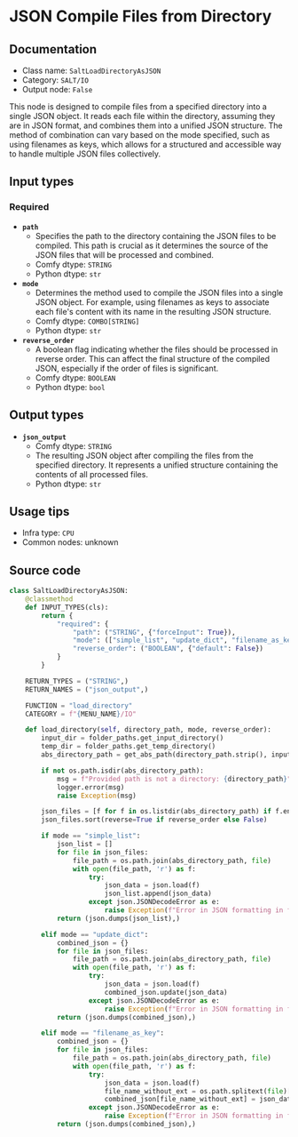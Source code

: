 # JSON Compile Files from Directory
## Documentation
- Class name: `SaltLoadDirectoryAsJSON`
- Category: `SALT/IO`
- Output node: `False`

This node is designed to compile files from a specified directory into a single JSON object. It reads each file within the directory, assuming they are in JSON format, and combines them into a unified JSON structure. The method of combination can vary based on the mode specified, such as using filenames as keys, which allows for a structured and accessible way to handle multiple JSON files collectively.
## Input types
### Required
- **`path`**
    - Specifies the path to the directory containing the JSON files to be compiled. This path is crucial as it determines the source of the JSON files that will be processed and combined.
    - Comfy dtype: `STRING`
    - Python dtype: `str`
- **`mode`**
    - Determines the method used to compile the JSON files into a single JSON object. For example, using filenames as keys to associate each file's content with its name in the resulting JSON structure.
    - Comfy dtype: `COMBO[STRING]`
    - Python dtype: `str`
- **`reverse_order`**
    - A boolean flag indicating whether the files should be processed in reverse order. This can affect the final structure of the compiled JSON, especially if the order of files is significant.
    - Comfy dtype: `BOOLEAN`
    - Python dtype: `bool`
## Output types
- **`json_output`**
    - Comfy dtype: `STRING`
    - The resulting JSON object after compiling the files from the specified directory. It represents a unified structure containing the contents of all processed files.
    - Python dtype: `str`
## Usage tips
- Infra type: `CPU`
- Common nodes: unknown


## Source code
```python
class SaltLoadDirectoryAsJSON:
    @classmethod
    def INPUT_TYPES(cls):
        return {
            "required": {
                "path": ("STRING", {"forceInput": True}),
                "mode": (["simple_list", "update_dict", "filename_as_key"],),
                "reverse_order": ("BOOLEAN", {"default": False})
            }
        }

    RETURN_TYPES = ("STRING",)
    RETURN_NAMES = ("json_output",)

    FUNCTION = "load_directory"
    CATEGORY = f"{MENU_NAME}/IO"

    def load_directory(self, directory_path, mode, reverse_order):
        input_dir = folder_paths.get_input_directory()
        temp_dir = folder_paths.get_temp_directory()
        abs_directory_path = get_abs_path(directory_path.strip(), input_dir, temp_dir)

        if not os.path.isdir(abs_directory_path):
            msg = f"Provided path is not a directory: {directory_path}"
            logger.error(msg)
            raise Exception(msg)

        json_files = [f for f in os.listdir(abs_directory_path) if f.endswith('.json')]
        json_files.sort(reverse=True if reverse_order else False)

        if mode == "simple_list":
            json_list = []
            for file in json_files:
                file_path = os.path.join(abs_directory_path, file)
                with open(file_path, 'r') as f:
                    try:
                        json_data = json.load(f)
                        json_list.append(json_data)
                    except json.JSONDecodeError as e:
                        raise Exception(f"Error in JSON formatting in file {file}: {e}")
            return (json.dumps(json_list),)

        elif mode == "update_dict":
            combined_json = {}
            for file in json_files:
                file_path = os.path.join(abs_directory_path, file)
                with open(file_path, 'r') as f:
                    try:
                        json_data = json.load(f)
                        combined_json.update(json_data)
                    except json.JSONDecodeError as e:
                        raise Exception(f"Error in JSON formatting in file {file}: {e}")
            return (json.dumps(combined_json),)

        elif mode == "filename_as_key":
            combined_json = {}
            for file in json_files:
                file_path = os.path.join(abs_directory_path, file)
                with open(file_path, 'r') as f:
                    try:
                        json_data = json.load(f)
                        file_name_without_ext = os.path.splitext(file)[0]
                        combined_json[file_name_without_ext] = json_data
                    except json.JSONDecodeError as e:
                        raise Exception(f"Error in JSON formatting in file {file}: {e}")
            return (json.dumps(combined_json),)

```

